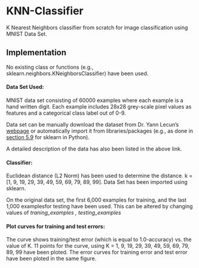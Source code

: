 # KNN-Classifier
K Nearest Neighbors classifier from scratch for image classification using MNIST Data Set.


## Implementation
No existing class or functions (e.g., sklearn.neighbors.KNeighborsClassifier) have been used.

#### Data Set Used:
MNIST data set consisting of 60000 examples where each example is a hand written digit. 
Each example includes 28x28 grey-scale pixel values as features and a categorical class label out of 0-9. 

Data set can be manually download the dataset from Dr. Yann Lecun’s [webpage](http://yann.lecun.com/exdb/mnist/) or automatically import it from libraries/packages (e.g., as done in [section 5.9](http://scikitlearn.org/stable/datasets/index.html) for sklearn in Python).

A detailed description of the data has also been listed in the above link.

#### Classifier:
Euclidean distance (L2 Norm) has been used to determine the distance.
k = [1, 9, 19, 29, 39, 49, 59, 69, 79, 89, 99].
Data Set has been imported using sklearn.

On the original data set, the first 6,000 examples for training, and the last 1,000 examplesfor testing have been used. 
This can be altered by changing values of *traning_examples , testing_examples*

#### Plot curves for training and test errors: 
The curve shows training/test error (which is equal to 1.0-accuracy) vs. the value of K. 
11 points for the curve, using K = 1, 9, 19, 29, 39, 49, 59, 69, 79, 89, 99 have been ploted.
The error curves for training error and test error have been ploted in the same figure.


